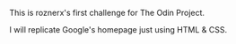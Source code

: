 This is roznerx's first challenge for The Odin Project.

I will replicate Google's homepage just using HTML & CSS.